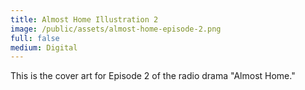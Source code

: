 ```yaml
---
title: Almost Home Illustration 2
image: /public/assets/almost-home-episode-2.png
full: false
medium: Digital
---
```


This is the cover art for Episode 2 of the radio drama "Almost Home."
